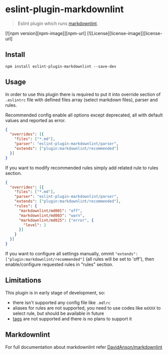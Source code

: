# eslint-plugin-markdownlint

> Eslint plugin which runs [markdownlint](https://github.com/DavidAnson/markdownlint).

[![npm version][npm-image]][npm-url]
[![License][license-image]][license-url]

## Install

```shell
npm install eslint-plugin-markdownlint --save-dev
```

## Usage

In order to use this plugin there is required to put it into override section
of `.eslintrc` file with defined files array (select markdown files), parser and
rules.

Recommended config enable all options except deprecated, all with default values
and reported as error.

```json
{
  "overrides": [{
    "files": ["*.md"],
    "parser": "eslint-plugin-markdownlint/parser",
    "extends": ["plugin:markdownlint/recommended"]
  }]
}
```

If you want to modify recommended rules simply add related rule to rules section.

```json
{
  "overrides": [{
    "files": ["*.md"],
    "parser": "eslint-plugin-markdownlint/parser",
    "extends": ["plugin:markdownlint/recommended"],
    "rules": {
      "markdownlint/md001": "off",
      "markdownlint/md003": "warn",
      "markdownlint/md025": ["error", {
        "level": 2
      }]
    }
  }]
}
```

If you want to configure all settings manually, ommit
`"extends": ["plugin:markdownlint/recommended"]` (all rules will be set to
'off'), then enable/configure requested rules in "rules" section.

## Limitations

This plugin is in early stage of development, so:

- there isn't supported any config file like `.mdlrc`
- aliases for rules are not supported, you need to use codes like `mdXXX` to
  select rule, but should be available in future
- [tags](https://github.com/DavidAnson/markdownlint/blob/main/README.md#tags)
  are not supported and there is no plans to support it

## Markdownlint

For full documentation about markdownlint refer [DavidAnson/markdownlint](https://github.com/DavidAnson/markdownlint)
